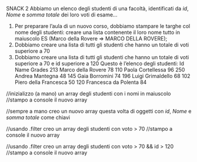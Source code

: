 SNACK 2
Abbiamo un elenco degli studenti di una facoltà, identificati da _id_, _Nome_ e _somma totale_ dei loro voti di esame...
1. Per preparare l’aula di un nuovo corso, dobbiamo stampare le targhe col nome degli studenti: creare una lista contenente il loro nome tutto in maiuscolo
ES (Marco della Rovere => MARCO DELLA ROVERE);
2. Dobbiamo creare una lista di tutti gli studenti che hanno un totale di voti superiore a 70
3. Dobbiamo creare una lista di tutti gli studenti che hanno un totale di voti superiore a 70 e id superiore a 120
Questo è l’elenco degli studenti:
Id  Name                Grades
213 Marco della Rovere      78
110 Paola Cortellessa       96
250 Andrea Mantegna         48
145 Gaia Borromini          74
196 Luigi Grimaldello       68
102 Piero della Francesca   50
120 Francesca da Polenta    84

//inizializzo (a mano) un array degli studenti con i  nomi  in  maiuscolo
    //stampo a console il nuovo  array

//sempre a mano creo un nuovo array questa volta di oggetti con  _id_, _Nome_ e _somma totale_ come chiavi

//usando .filter  creo un array degli studenti con voto > 70
    //stampo a console il nuovo  array

//usando .filter  creo un array degli studenti con voto > 70 && id > 120
    //stampo a console il nuovo  array
